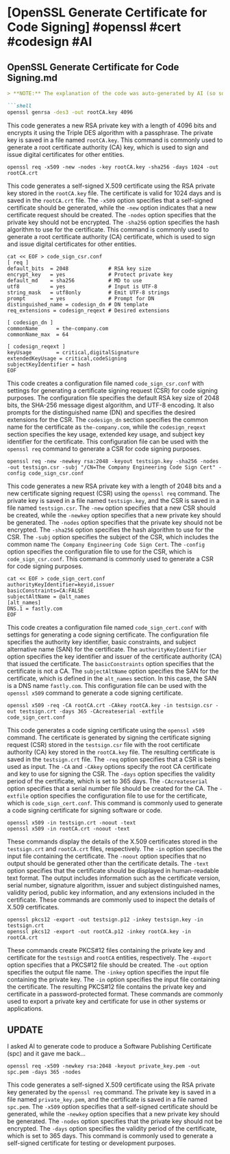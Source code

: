 # [OpenSSL Generate Certificate for Code Signing] #openssl #cert #codesign #AI

## OpenSSL Generate Certificate for Code Signing.md

```markdown
> **NOTE:** The explanation of the code was auto-generated by AI (so some of the explanations could be incorrect).

```shell
openssl genrsa -des3 -out rootCA.key 4096
```

This code generates a new RSA private key with a length of 4096 bits and encrypts it using the Triple DES algorithm with a passphrase. The private key is saved in a file named `rootCA.key`. This command is commonly used to generate a root certificate authority (CA) key, which is used to sign and issue digital certificates for other entities.

```shell
openssl req -x509 -new -nodes -key rootCA.key -sha256 -days 1024 -out rootCA.crt
```

This code generates a self-signed X.509 certificate using the RSA private key stored in the `rootCA.key` file. The certificate is valid for 1024 days and is saved in the `rootCA.crt` file. The `-x509` option specifies that a self-signed certificate should be generated, while the `-new` option indicates that a new certificate request should be created. The `-nodes` option specifies that the private key should not be encrypted. The `-sha256` option specifies the hash algorithm to use for the certificate. This command is commonly used to generate a root certificate authority (CA) certificate, which is used to sign and issue digital certificates for other entities.

```shell
cat << EOF > code_sign_csr.conf
[ req ]
default_bits  = 2048             # RSA key size
encrypt_key   = yes              # Protect private key
default_md    = sha256           # MD to use
utf8          = yes              # Input is UTF-8
string_mask   = utf8only         # Emit UTF-8 strings
prompt        = yes              # Prompt for DN
distinguished_name = codesign_dn # DN template
req_extensions = codesign_reqext # Desired extensions

[ codesign_dn ]
commonName      = the-company.com
commonName_max  = 64

[ codesign_reqext ]
keyUsage        = critical,digitalSignature
extendedKeyUsage = critical,codeSigning
subjectKeyIdentifier = hash
EOF
```

This code creates a configuration file named `code_sign_csr.conf` with settings for generating a certificate signing request (CSR) for code signing purposes. The configuration file specifies the default RSA key size of 2048 bits, the SHA-256 message digest algorithm, and UTF-8 encoding. It also prompts for the distinguished name (DN) and specifies the desired extensions for the CSR. The `codesign_dn` section specifies the common name for the certificate as `the-company.com`, while the `codesign_reqext` section specifies the key usage, extended key usage, and subject key identifier for the certificate. This configuration file can be used with the `openssl req` command to generate a CSR for code signing purposes.

```shell
openssl req -new -newkey rsa:2048 -keyout testsign.key -sha256 -nodes -out testsign.csr -subj "/CN=The Company Engineering Code Sign Cert" -config code_sign_csr.conf
```

This code generates a new RSA private key with a length of 2048 bits and a new certificate signing request (CSR) using the `openssl req` command. The private key is saved in a file named `testsign.key`, and the CSR is saved in a file named `testsign.csr`. The `-new` option specifies that a new CSR should be created, while the `-newkey` option specifies that a new private key should be generated. The `-nodes` option specifies that the private key should not be encrypted. The `-sha256` option specifies the hash algorithm to use for the CSR. The `-subj` option specifies the subject of the CSR, which includes the common name `The Company Engineering Code Sign Cert`. The `-config` option specifies the configuration file to use for the CSR, which is `code_sign_csr.conf`. This command is commonly used to generate a CSR for code signing purposes.

```shell
cat << EOF > code_sign_cert.conf
authorityKeyIdentifier=keyid,issuer
basicConstraints=CA:FALSE
subjectAltName = @alt_names
[alt_names]
DNS.1 = fastly.com
EOF
```

This code creates a configuration file named `code_sign_cert.conf` with settings for generating a code signing certificate. The configuration file specifies the authority key identifier, basic constraints, and subject alternative name (SAN) for the certificate. The `authorityKeyIdentifier` option specifies the key identifier and issuer of the certificate authority (CA) that issued the certificate. The `basicConstraints` option specifies that the certificate is not a CA. The `subjectAltName` option specifies the SAN for the certificate, which is defined in the `alt_names` section. In this case, the SAN is a DNS name `fastly.com`. This configuration file can be used with the `openssl x509` command to generate a code signing certificate.

```shell
openssl x509 -req -CA rootCA.crt -CAkey rootCA.key -in testsign.csr -out testsign.crt -days 365 -CAcreateserial -extfile code_sign_cert.conf
```

This code generates a code signing certificate using the `openssl x509` command. The certificate is generated by signing the certificate signing request (CSR) stored in the `testsign.csr` file with the root certificate authority (CA) key stored in the `rootCA.key` file. The resulting certificate is saved in the `testsign.crt` file. The `-req` option specifies that a CSR is being used as input. The `-CA` and `-CAkey` options specify the root CA certificate and key to use for signing the CSR. The `-days` option specifies the validity period of the certificate, which is set to 365 days. The `-CAcreateserial` option specifies that a serial number file should be created for the CA. The `-extfile` option specifies the configuration file to use for the certificate, which is `code_sign_cert.conf`. This command is commonly used to generate a code signing certificate for signing software or code.

```shell
openssl x509 -in testsign.crt -noout -text
openssl x509 -in rootCA.crt -noout -text
```

These commands display the details of the X.509 certificates stored in the `testsign.crt` and `rootCA.crt` files, respectively. The `-in` option specifies the input file containing the certificate. The `-noout` option specifies that no output should be generated other than the certificate details. The `-text` option specifies that the certificate should be displayed in human-readable text format. The output includes information such as the certificate version, serial number, signature algorithm, issuer and subject distinguished names, validity period, public key information, and any extensions included in the certificate. These commands are commonly used to inspect the details of X.509 certificates.

```shell
openssl pkcs12 -export -out testsign.p12 -inkey testsign.key -in testsign.crt
openssl pkcs12 -export -out rootCA.p12 -inkey rootCA.key -in rootCA.crt
```

These commands create PKCS#12 files containing the private key and certificate for the `testsign` and `rootCA` entities, respectively. The `-export` option specifies that a PKCS#12 file should be created. The `-out` option specifies the output file name. The `-inkey` option specifies the input file containing the private key. The `-in` option specifies the input file containing the certificate. The resulting PKCS#12 file contains the private key and certificate in a password-protected format. These commands are commonly used to export a private key and certificate for use in other systems or applications.


## UPDATE

I asked AI to generate code to produce a Software Publishing Certificate (spc) and it gave me back...

```shell
openssl req -x509 -newkey rsa:2048 -keyout private_key.pem -out spc.pem -days 365 -nodes
```

This code generates a self-signed X.509 certificate using the RSA private key generated by the `openssl req` command. The private key is saved in a file named `private_key.pem`, and the certificate is saved in a file named `spc.pem`. The `-x509` option specifies that a self-signed certificate should be generated, while the `-newkey` option specifies that a new private key should be generated. The `-nodes` option specifies that the private key should not be encrypted. The `-days` option specifies the validity period of the certificate, which is set to 365 days. This command is commonly used to generate a self-signed certificate for testing or development purposes.
```

